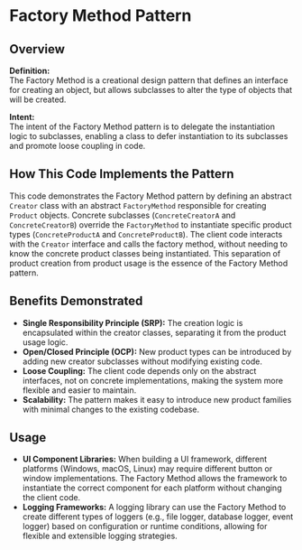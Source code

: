 # Factory Method Pattern

## Overview

**Definition:**  
The Factory Method is a creational design pattern that defines an interface for creating an object, but allows subclasses to alter the type of objects that will be created.

**Intent:**  
The intent of the Factory Method pattern is to delegate the instantiation logic to subclasses, enabling a class to defer instantiation to its subclasses and promote loose coupling in code.

## How This Code Implements the Pattern

This code demonstrates the Factory Method pattern by defining an abstract `Creator` class with an abstract `FactoryMethod` responsible for creating `Product` objects. Concrete subclasses (`ConcreteCreatorA` and `ConcreteCreatorB`) override the `FactoryMethod` to instantiate specific product types (`ConcreteProductA` and `ConcreteProductB`). The client code interacts with the `Creator` interface and calls the factory method, without needing to know the concrete product classes being instantiated. This separation of product creation from product usage is the essence of the Factory Method pattern.

## Benefits Demonstrated

- **Single Responsibility Principle (SRP):** The creation logic is encapsulated within the creator classes, separating it from the product usage logic.
- **Open/Closed Principle (OCP):** New product types can be introduced by adding new creator subclasses without modifying existing code.
- **Loose Coupling:** The client code depends only on the abstract interfaces, not on concrete implementations, making the system more flexible and easier to maintain.
- **Scalability:** The pattern makes it easy to introduce new product families with minimal changes to the existing codebase.

## Usage

- **UI Component Libraries:** When building a UI framework, different platforms (Windows, macOS, Linux) may require different button or window implementations. The Factory Method allows the framework to instantiate the correct component for each platform without changing the client code.
- **Logging Frameworks:** A logging library can use the Factory Method to create different types of loggers (e.g., file logger, database logger, event logger) based on configuration or runtime conditions, allowing for flexible and extensible logging strategies.